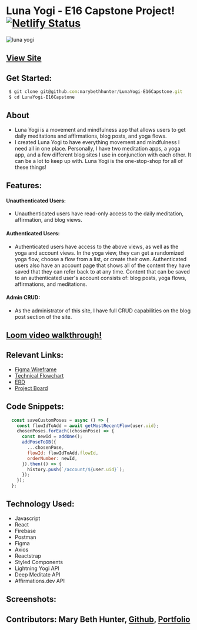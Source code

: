 # Luna Yogi - E16 Capstone Project! [![Netlify Status](https://api.netlify.com/api/v1/badges/bd6ac731-e8af-494b-86c7-e7043c84034a/deploy-status)](https://app.netlify.com/sites/lunayogi/deploys)


![luna yogi](https://user-images.githubusercontent.com/86667443/146215625-4f07fa01-4218-4426-bab2-f13b208330ca.png)

## [View Site](https://lunayogi.netlify.app/)
## Get Started:


```javascript
 $ git clone git@github.com:marybethhunter/LunaYogi-E16Capstone.git
 $ cd LunaYogi-E16Capstone
```

## About
* Luna Yogi is a movement and mindfulness app that allows users to get daily meditations and affirmations, blog posts, and yoga flows. 
* I created Luna Yogi to have everything movement and mindfulness I need all in one place. Personally, I have two meditation apps, a yoga app, and a few different blog sites I use in conjunction with each other. It can be a lot to keep up with. Luna Yogi is the one-stop-shop for all of these things!


## Features: 

#### **Unauthenticated Users**:
* Unauthenticated users have read-only access to the daily meditation, affirmation, and blog views.
#### **Authenticated Users**:
* Authenticated users have access to the above views, as well as the yoga and account views. In the yoga view, they can get a randomized yoga flow, choose a flow from a list, or create their own. Authenticated users also have an account page that shows all of the content they have saved that they can refer back to at any time. Content that can be saved to an authenticated user's account consists of: blog posts, yoga flows, affirmations, and meditations.
#### **Admin CRUD**: 
* As the administrator of this site, I have full CRUD capabilities on the blog post section of the site.

## [Loom video walkthrough!]()

## Relevant Links:
* [Figma Wireframe](https://www.figma.com/file/7uOdLefTT25DgrhhqTfmkS/Luna-Yogi-Capstone?node-id=0%3A1)
* [Technical Flowchart](https://docs.google.com/presentation/d/1pf3ZF9VGCbTWPnRUrzNJ-a2sat36xseGr8uGBnimu-s/edit?usp=sharing)
* [ERD](https://dbdiagram.io/d/61a4fdef8c901501c0d7c844)
* [Project Board](https://github.com/marybethhunter/LunaYogi-E16Capstone/projects/1)

## Code Snippets:

```javascript
  const saveCustomPoses = async () => {
    const flowIdToAdd = await getMostRecentFlow(user.uid);
    chosenPoses.forEach((chosenPose) => {
      const newId = addOne();
      addPoseToDB({
        ...chosenPose,
        flowId: flowIdToAdd.flowId,
        orderNumber: newId,
      }).then(() => {
        history.push(`/account/${user.uid}`);
      });
    });
  };
```

## Technology Used:
* Javascript
* React
* Firebase
* Postman
* Figma
* Axios
* Reactstrap
* Styled Components
* Lightning Yogi API
* Deep Meditate API
* Affirmations.dev API

## Screenshots:

## Contributors: Mary Beth Hunter, [Github](https://github.com/marybethhunter), [Portfolio](https://marybeth-hunter.com/)
